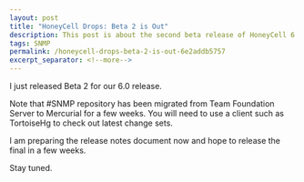 ```yaml
---
layout: post
title: "HoneyCell Drops: Beta 2 is Out"
description: This post is about the second beta release of HoneyCell 6.0.
tags: SNMP
permalink: /honeycell-drops-beta-2-is-out-6e2addb5757
excerpt_separator: <!--more-->
---
```

I just released Beta 2 for our 6.0 release.

Note that #SNMP repository has been migrated from Team Foundation Server to Mercurial for a few weeks. You will need to use a client such as TortoiseHg to check out latest change sets.

I am preparing the release notes document now and hope to release the final in a few weeks.

Stay tuned.
<!--more-->